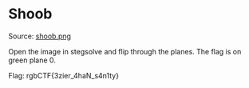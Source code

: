 # Shoob

Source: [shoob.png](./shoob.png)

Open the image in stegsolve and flip through the planes. The flag is on green plane 0.

Flag: rgbCTF{3zier_4haN_s4n1ty}
